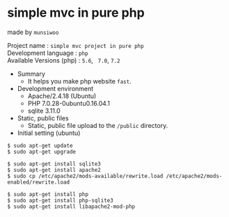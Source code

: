 
# simple mvc in pure php

made by `munsiwoo`  

Project name : `simple mvc project in pure php`  
Development language : `php`  
Available Versions (php) : `5.6`, ` 7.0`, `7.2`  
  
* Summary
	*  It helps you make php website `fast`.
* Development environment
	* Apache/2.4.18 (Ubuntu)
	* PHP 7.0.28-0ubuntu0.16.04.1
	* sqlite 3.11.0
* Static, public files
	* Static, public file upload to the `/public` directory.
* Initial setting (ubuntu)
```
$ sudo apt-get update
$ sudo apt-get upgrade

$ sudo apt-get install sqlite3
$ sudo apt-get install apache2
$ sudo cp /etc/apache2/mods-available/rewrite.load /etc/apache2/mods-enabled/rewrite.load

$ sudo apt-get install php
$ sudo apt-get install php-sqlite3
$ sudo apt-get install libapache2-mod-php
```
  
